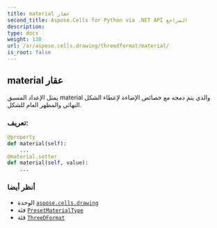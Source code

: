 ```yaml
---
title: material عقار
second_title: Aspose.Cells for Python via .NET API المراجع
description:
type: docs
weight: 130
url: /ar/aspose.cells.drawing/threedformat/material/
is_root: false
---
```

##  material عقار

يمثل الإعداد المسبق material والذي يتم دمجه مع خصائص الإضاءة لإعطاء
الشكل النهائي والمظهر العام للشكل.
###  تعريف:
```python
@property
def material(self):
    ...
@material.setter
def material(self, value):
    ...
```

###  أنظر أيضا
* الوحدة [`aspose.cells.drawing`](../../)
* فئة [`PresetMaterialType`](/cells/python-net/ar/aspose.cells.drawing/presetmaterialtype)
* فئة [`ThreeDFormat`](/cells/python-net/ar/aspose.cells.drawing/threedformat)
